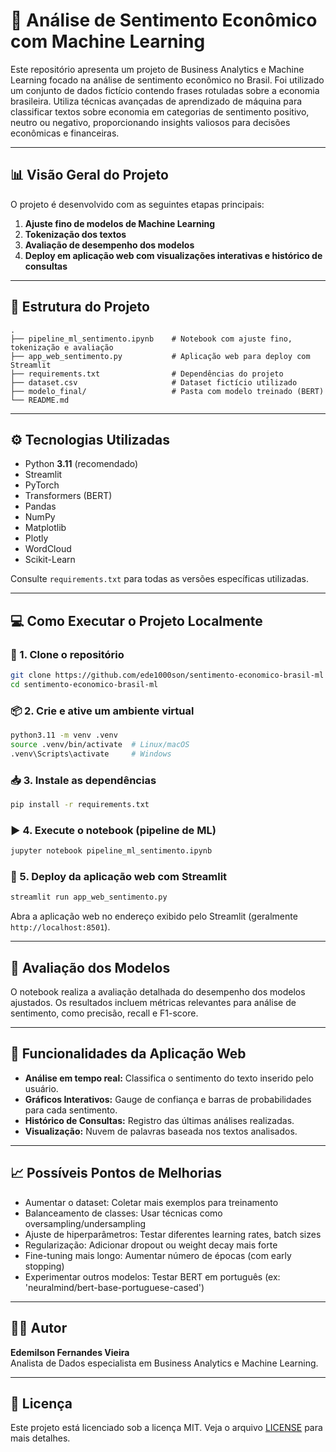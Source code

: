 # 🚀 Análise de Sentimento Econômico com Machine Learning

Este repositório apresenta um projeto de Business Analytics e Machine Learning focado na análise de sentimento econômico no Brasil. Foi utilizado um conjunto de dados fictício contendo frases rotuladas sobre a economia brasileira. Utiliza técnicas avançadas de aprendizado de máquina para classificar textos sobre economia em categorias de sentimento positivo, neutro ou negativo, proporcionando insights valiosos para decisões econômicas e financeiras.

---

## 📊 Visão Geral do Projeto

O projeto é desenvolvido com as seguintes etapas principais:

1. **Ajuste fino de modelos de Machine Learning**
2. **Tokenização dos textos**
3. **Avaliação de desempenho dos modelos**
4. **Deploy em aplicação web com visualizações interativas e histórico de consultas**

---

## 📁 Estrutura do Projeto

```
.
├── pipeline_ml_sentimento.ipynb    # Notebook com ajuste fino, tokenização e avaliação
├── app_web_sentimento.py           # Aplicação web para deploy com Streamlit
├── requirements.txt                # Dependências do projeto
├── dataset.csv                     # Dataset fictício utilizado
├── modelo_final/                   # Pasta com modelo treinado (BERT)
└── README.md
```

---

## ⚙️ Tecnologias Utilizadas

- Python **3.11** (recomendado)
- Streamlit
- PyTorch
- Transformers (BERT)
- Pandas
- NumPy
- Matplotlib
- Plotly
- WordCloud
- Scikit-Learn

Consulte `requirements.txt` para todas as versões específicas utilizadas.

---

## 💻 Como Executar o Projeto Localmente

### 🔁 1. Clone o repositório

```bash
git clone https://github.com/ede1000son/sentimento-economico-brasil-ml
cd sentimento-economico-brasil-ml
```

### 📦 2. Crie e ative um ambiente virtual

```bash
python3.11 -m venv .venv
source .venv/bin/activate  # Linux/macOS
.venv\Scripts\activate     # Windows
```

### 📥 3. Instale as dependências

```bash
pip install -r requirements.txt
```

### ▶️ 4. Execute o notebook (pipeline de ML)

```bash
jupyter notebook pipeline_ml_sentimento.ipynb
```

### 🚀 5. Deploy da aplicação web com Streamlit

```bash
streamlit run app_web_sentimento.py
```

Abra a aplicação web no endereço exibido pelo Streamlit (geralmente `http://localhost:8501`).

---

## 🧪 Avaliação dos Modelos

O notebook realiza a avaliação detalhada do desempenho dos modelos ajustados. Os resultados incluem métricas relevantes para análise de sentimento, como precisão, recall e F1-score.

---

## 🔮 Funcionalidades da Aplicação Web

- **Análise em tempo real:** Classifica o sentimento do texto inserido pelo usuário.
- **Gráficos Interativos:** Gauge de confiança e barras de probabilidades para cada sentimento.
- **Histórico de Consultas:** Registro das últimas análises realizadas.
- **Visualização:** Nuvem de palavras baseada nos textos analisados.

---

## 📈 Possíveis Pontos de Melhorias

- Aumentar o dataset: Coletar mais exemplos para treinamento
- Balanceamento de classes: Usar técnicas como oversampling/undersampling
- Ajuste de hiperparâmetros: Testar diferentes learning rates, batch sizes
- Regularização: Adicionar dropout ou weight decay mais forte
- Fine-tuning mais longo: Aumentar número de épocas (com early stopping)
- Experimentar outros modelos: Testar BERT em português (ex: 'neuralmind/bert-base-portuguese-cased')

---

## 👩‍💻 Autor

**Edemilson Fernandes Vieira**\
Analista de Dados especialista em Business Analytics e Machine Learning.

---

## 📄 Licença

Este projeto está licenciado sob a licença MIT. Veja o arquivo [LICENSE](LICENSE) para mais detalhes.

